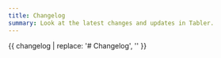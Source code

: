 ```yaml
---
title: Changelog
summary: Look at the latest changes and updates in Tabler.
---
```


{{ changelog | replace: '# Changelog', '' }}